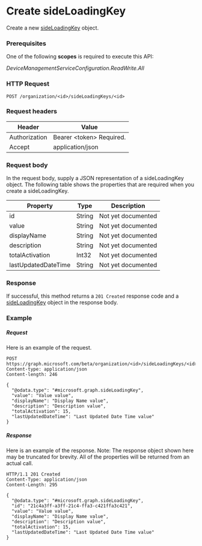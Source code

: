 ﻿# Create sideLoadingKey
Create a new [sideLoadingKey](../resources/intune_onboarding_sideLoadingKey.md) object.
### Prerequisites
One of the following **scopes** is required to execute this API:

*DeviceManagementServiceConfiguration.ReadWrite.All*
### HTTP Request
<!-- {
  "blockType": "ignored"
}
-->
```http
POST /organization/<id>/sideLoadingKeys/<id>
```

### Request headers
|Header|Value|
|---|---|
|Authorization|Bearer &lt;token&gt; Required.|
|Accept|application/json|

### Request body
In the request body, supply a JSON representation of a sideLoadingKey object.
The following table shows the properties that are required when you create a sideLoadingKey.

|Property|Type|Description|
|---|---|---|
|id|String|Not yet documented|
|value|String|Not yet documented|
|displayName|String|Not yet documented|
|description|String|Not yet documented|
|totalActivation|Int32|Not yet documented|
|lastUpdatedDateTime|String|Not yet documented|



### Response
If successful, this method returns a `201 Created` response code and a [sideLoadingKey](../resources/intune_onboarding_sideLoadingKey.md) object in the response body.

### Example
##### Request
Here is an example of the request.
```http
POST https://graph.microsoft.com/beta/organization/<id>/sideLoadingKeys/<id>
Content-type: application/json
Content-length: 246

{
  "@odata.type": "#microsoft.graph.sideLoadingKey",
  "value": "Value value",
  "displayName": "Display Name value",
  "description": "Description value",
  "totalActivation": 15,
  "lastUpdatedDateTime": "Last Updated Date Time value"
}
```

##### Response
Here is an example of the response. Note: The response object shown here may be truncated for brevity. All of the properties will be returned from an actual call.
```http
HTTP/1.1 201 Created
Content-Type: application/json
Content-Length: 295

{
  "@odata.type": "#microsoft.graph.sideLoadingKey",
  "id": "21c4a3ff-a3ff-21c4-ffa3-c421ffa3c421",
  "value": "Value value",
  "displayName": "Display Name value",
  "description": "Description value",
  "totalActivation": 15,
  "lastUpdatedDateTime": "Last Updated Date Time value"
}
```



